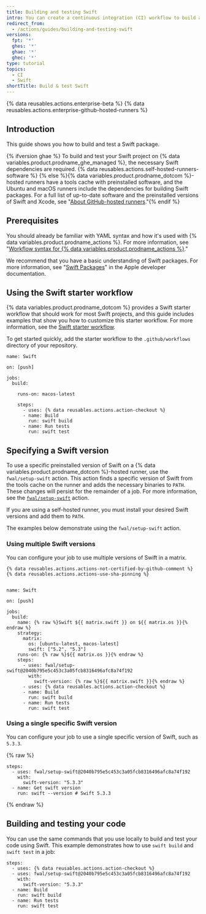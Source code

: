 ```yaml
---
title: Building and testing Swift
intro: You can create a continuous integration (CI) workflow to build and test your Swift project.
redirect_from:
  - /actions/guides/building-and-testing-swift
versions:
  fpt: '*'
  ghes: '*'
  ghae: '*'
  ghec: '*'
type: tutorial
topics:
  - CI
  - Swift
shortTitle: Build & test Swift
---
```


{% data reusables.actions.enterprise-beta %}
{% data reusables.actions.enterprise-github-hosted-runners %}

## Introduction

This guide shows you how to build and test a Swift package.

{% ifversion ghae %} To build and test your Swift project on {% data variables.product.prodname_ghe_managed %}, the necessary Swift dependencies are required. {% data reusables.actions.self-hosted-runners-software %}
{% else %}{% data variables.product.prodname_dotcom %}-hosted runners have a tools cache with preinstalled software, and the Ubuntu and macOS runners include the dependencies for building Swift packages. For a full list of up-to-date software and the preinstalled versions of Swift and Xcode, see "[About GitHub-hosted runners](/actions/using-github-hosted-runners/about-github-hosted-runners#supported-software)."{% endif %}

## Prerequisites

You should already be familiar with YAML syntax and how it's used with {% data variables.product.prodname_actions %}. For more information, see "[Workflow syntax for {% data variables.product.prodname_actions %}](/actions/automating-your-workflow-with-github-actions/workflow-syntax-for-github-actions)."

We recommend that you have a basic understanding of Swift packages. For more information, see "[Swift Packages](https://developer.apple.com/documentation/swift_packages)" in the Apple developer documentation.

## Using the Swift starter workflow

{% data variables.product.prodname_dotcom %} provides a Swift starter workflow that should work for most Swift projects, and this guide includes examples that show you how to customize this starter workflow. For more information, see the [Swift starter workflow](https://github.com/actions/starter-workflows/blob/main/ci/swift.yml).

To get started quickly, add the starter workflow to the `.github/workflows` directory of your repository.

```yaml{:copy}
name: Swift

on: [push]

jobs:
  build:

    runs-on: macos-latest

    steps:
      - uses: {% data reusables.actions.action-checkout %}
      - name: Build
        run: swift build
      - name: Run tests
        run: swift test
```

## Specifying a Swift version

To use a specific preinstalled version of Swift on a {% data variables.product.prodname_dotcom %}-hosted runner, use the `fwal/setup-swift` action. This action finds a specific version of Swift from the tools cache on the runner and adds the necessary binaries to `PATH`. These changes will persist for the remainder of a job. For more information, see the [`fwal/setup-swift`](https://github.com/marketplace/actions/setup-swift) action.

If you are using a self-hosted runner, you must install your desired Swift versions and add them to `PATH`.

The examples below demonstrate using the `fwal/setup-swift` action.

### Using multiple Swift versions

You can configure your job to use multiple versions of Swift in a matrix.

```yaml{:copy}
{% data reusables.actions.actions-not-certified-by-github-comment %}
{% data reusables.actions.actions-use-sha-pinning %}


name: Swift

on: [push]

jobs:
  build:
    name: {% raw %}Swift ${{ matrix.swift }} on ${{ matrix.os }}{% endraw %}
    strategy:
      matrix:
        os: [ubuntu-latest, macos-latest]
        swift: ["5.2", "5.3"]
    runs-on: {% raw %}${{ matrix.os }}{% endraw %}
    steps:
      - uses: fwal/setup-swift@2040b795e5c453c3a05fcb8316496afc8a74f192
        with:
          swift-version: {% raw %}${{ matrix.swift }}{% endraw %}
      - uses: {% data reusables.actions.action-checkout %}
      - name: Build
        run: swift build
      - name: Run tests
        run: swift test
```

### Using a single specific Swift version

You can configure your job to use a single specific version of Swift, such as `5.3.3`.

{% raw %}
```yaml{:copy}
steps:
  - uses: fwal/setup-swift@2040b795e5c453c3a05fcb8316496afc8a74f192
    with:
      swift-version: "5.3.3"
  - name: Get swift version
    run: swift --version # Swift 5.3.3
```
{% endraw %}

## Building and testing your code

You can use the same commands that you use locally to build and test your code using Swift. This example demonstrates how to use `swift build` and `swift test` in a job:

```yaml{:copy}
steps:
  - uses: {% data reusables.actions.action-checkout %}
  - uses: fwal/setup-swift@2040b795e5c453c3a05fcb8316496afc8a74f192
    with:
      swift-version: "5.3.3"
  - name: Build
    run: swift build
  - name: Run tests
    run: swift test
```
